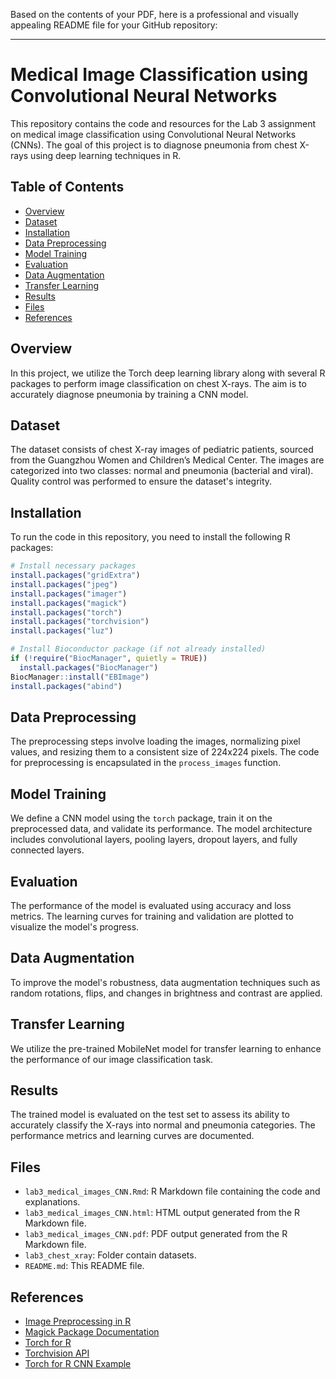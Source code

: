 Based on the contents of your PDF, here is a professional and visually appealing README file for your GitHub repository:

---

# Medical Image Classification using Convolutional Neural Networks

This repository contains the code and resources for the Lab 3 assignment on medical image classification using Convolutional Neural Networks (CNNs). The goal of this project is to diagnose pneumonia from chest X-rays using deep learning techniques in R.

## Table of Contents
- [Overview](#overview)
- [Dataset](#dataset)
- [Installation](#installation)
- [Data Preprocessing](#data-preprocessing)
- [Model Training](#model-training)
- [Evaluation](#evaluation)
- [Data Augmentation](#data-augmentation)
- [Transfer Learning](#transfer-learning)
- [Results](#results)
- [Files](#files)
- [References](#references)

## Overview
In this project, we utilize the Torch deep learning library along with several R packages to perform image classification on chest X-rays. The aim is to accurately diagnose pneumonia by training a CNN model.

## Dataset
The dataset consists of chest X-ray images of pediatric patients, sourced from the Guangzhou Women and Children’s Medical Center. The images are categorized into two classes: normal and pneumonia (bacterial and viral). Quality control was performed to ensure the dataset's integrity.

## Installation
To run the code in this repository, you need to install the following R packages:
```R
# Install necessary packages
install.packages("gridExtra")
install.packages("jpeg")
install.packages("imager")
install.packages("magick")
install.packages("torch")
install.packages("torchvision")
install.packages("luz")

# Install Bioconductor package (if not already installed)
if (!require("BiocManager", quietly = TRUE))
  install.packages("BiocManager")
BiocManager::install("EBImage")
install.packages("abind")
```

## Data Preprocessing
The preprocessing steps involve loading the images, normalizing pixel values, and resizing them to a consistent size of 224x224 pixels. The code for preprocessing is encapsulated in the `process_images` function.

## Model Training
We define a CNN model using the `torch` package, train it on the preprocessed data, and validate its performance. The model architecture includes convolutional layers, pooling layers, dropout layers, and fully connected layers.

## Evaluation
The performance of the model is evaluated using accuracy and loss metrics. The learning curves for training and validation are plotted to visualize the model's progress.

## Data Augmentation
To improve the model's robustness, data augmentation techniques such as random rotations, flips, and changes in brightness and contrast are applied.

## Transfer Learning
We utilize the pre-trained MobileNet model for transfer learning to enhance the performance of our image classification task.

## Results
The trained model is evaluated on the test set to assess its ability to accurately classify the X-rays into normal and pneumonia categories. The performance metrics and learning curves are documented.

## Files
- `lab3_medical_images_CNN.Rmd`: R Markdown file containing the code and explanations.
- `lab3_medical_images_CNN.html`: HTML output generated from the R Markdown file.
- `lab3_medical_images_CNN.pdf`: PDF output generated from the R Markdown file.
- `lab3_chest_xray`: Folder contain datasets.
- `README.md`: This README file.

## References
- [Image Preprocessing in R](https://medium.com/@kemalgunay/getting-started-with-image-preprocessing-in-r-52c7d153b381)
- [Magick Package Documentation](https://cran.r-project.org/web/packages/magick/vignettes/intro.html)
- [Torch for R](https://dahtah.github.io/imager/imager.html)
- [Torchvision API](https://rdrr.io/github/mlverse/torchvision/api/)
- [Torch for R CNN Example](https://github.com/brandonyph/Torch-for-R-CNN-Example)
